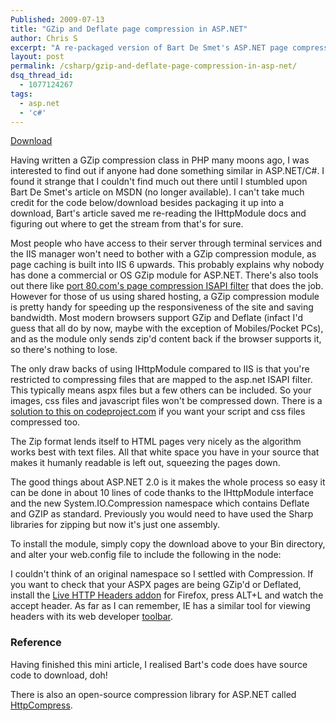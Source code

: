 ```yaml
---
Published: 2009-07-13
title: "GZip and Deflate page compression in ASP.NET"
author: Chris S
excerpt: "A re-packaged version of Bart De Smet's ASP.NET page compression using GZIP."
layout: post
permalink: /csharp/gzip-and-deflate-page-compression-in-asp-net/
dsq_thread_id:
  - 1077124267
tags:
  - asp.net
  - 'c#'
---
```

[Download][1]

Having written a GZip compression class in PHP many moons ago, I was interested to find out if anyone had done something similar in ASP.NET/C#. I found it strange that I couldn't find much out there until I stumbled upon Bart De Smet's article on MSDN (no longer available). I can't take much credit for the code below/download besides packaging it up into a download, Bart's article saved me re-reading the IHttpModule docs and figuring out where to get the stream from that's for sure.

<!--more-->

Most people who have access to their server through terminal services and the IIS manager won't need to bother with a GZip compression module, as page caching is built into IIS 6 upwards. This probably explains why nobody has done a commercial or OS GZip module for ASP.NET. There's also tools out there like [port 80.com's page compression ISAPI filter][2] that does the job. However for those of us using shared hosting, a GZip compression module is pretty handy for speeding up the responsiveness of the site and saving bandwidth. Most modern browsers support GZip and Deflate (infact I'd guess that all do by now, maybe with the exception of Mobiles/Pocket PCs), and as the module only sends zip'd content back if the browser supports it, so there's nothing to lose.

The only draw backs of using IHttpModule compared to IIS is that you're restricted to compressing files that are mapped to the asp.net ISAPI filter. This typically means aspx files but a few others can be included. So your images, css files and javascript files won't be compressed down. There is a [solution to this on codeproject.com][3] if you want your script and css files compressed too.

The Zip format lends itself to HTML pages very nicely as the algorithm works best with text files. All that white space you have in your source that makes it humanly readable is left out, squeezing the pages down. 

The good things about ASP.NET 2.0 is it makes the whole process so easy it can be done in about 10 lines of code thanks to the IHttpModule interface and the new System.IO.Compression namespace which contains Deflate and GZIP as standard. Previously you would need to have used the Sharp libraries for zipping but now it's just one assembly.

To install the module, simply copy the download above to your Bin directory, and alter your web.config file to include the following in the node:

I couldn't think of an original namespace so I settled with Compression. If you want to check that your ASPX pages are being GZip'd or Deflated, install the [Live HTTP Headers addon][4] for Firefox, press ALT+L and watch the accept header. As far as I can remember, IE has a similar tool for viewing headers with its web developer [toolbar][5].

### Reference

Having finished this mini article, I realised Bart's code does have source code to download, doh!

There is also an open-source compression library for ASP.NET called  
[HttpCompress][6].

<script src="https://gist.github.com/yetanotherchris/4754907.js"></script>

 [1]: /storage/downloads/pagecompression.zip
 [2]: http://www.port80software.com/
 [3]: http://www.codeproject.com/aspnet/httpcompression.asp
 [4]: https://addons.mozilla.org/en-US/firefox/addon/3829
 [5]: http://www.microsoft.com/downloads/details.aspx?familyid=e59c3964-672d-4511-bb3e-2d5e1db91038&displaylang=en
 [6]: http://www.blowery.org/code/HttpCompressionModule.html